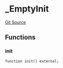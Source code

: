 # _EmptyInit
[Git Source](https://github.com/KlimaDAO/klimadao-solidity/blob/b4fb0f4685d5fe4c80ffc162389dfe0abdfe9f39/src/infinity/init/_EmptyInit.sol)


## Functions
### init


```solidity
function init() external;
```

